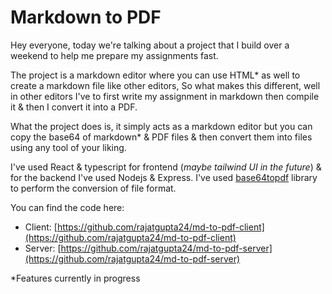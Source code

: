 # Markdown to PDF

Hey everyone, today we're talking about a project that I build over a weekend to help me prepare my assignments fast.

The project is a markdown editor where you can use HTML* as well to create a markdown file like other editors, So what makes this different, well in other editors I've to first write my assignment in markdown then compile it & then I convert it into a PDF.

What the project does is, it simply acts as a markdown editor but you can copy the base64 of markdown* & PDF files & then convert them into files using any tool of your liking.

I've used React & typescript for frontend (*maybe tailwind UI in the future*) & for the backend I've used Nodejs & Express. I've used [base64topdf](https://www.npmjs.com/package/base64topdf) library to perform the conversion of file format.

You can find the code here:
- Client: [https://github.com/rajatgupta24/md-to-pdf-client](https://github.com/rajatgupta24/md-to-pdf-client)
- Server: [https://github.com/rajatgupta24/md-to-pdf-server](https://github.com/rajatgupta24/md-to-pdf-server)

*Features currently in progress
